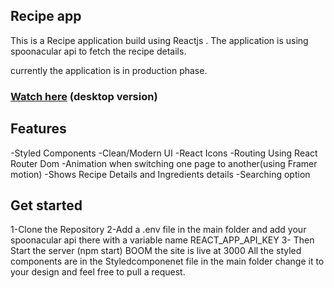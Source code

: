 ## Recipe app
This is a Recipe application build using Reactjs .
The application is using spoonacular api to fetch the recipe details.

currently the application is in production phase.

### <a href="https://recipe-app-swalih.netlify.app/">Watch here</a> (desktop version)
## Features
-Styled Components
-Clean/Modern UI
-React Icons
-Routing Using React Router Dom
-Animation when switching one page to another(using Framer motion)
-Shows Recipe Details and Ingredients details
-Searching option

## Get started
1-Clone the Repository
2-Add a .env file in the main folder and add your spoonacular api there with a variable name REACT_APP_API_KEY
3- Then Start the server (npm start)
BOOM the site is live at 3000
All the styled components are in the Styledcomponenet file in the main folder
change it to your design and feel free to pull a request.
